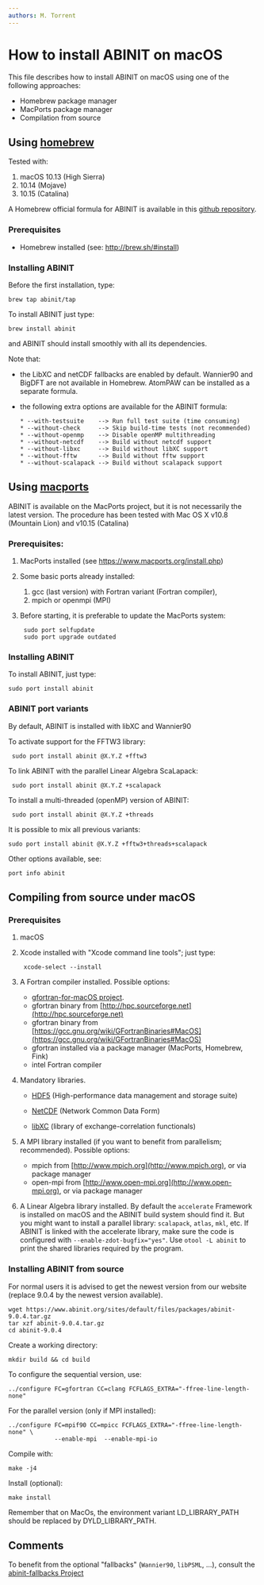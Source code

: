 ```yaml
---
authors: M. Torrent
---
```


# How to install ABINIT on macOS

This file describes how to install ABINIT on macOS using one of the following approaches:

 - Homebrew package manager
 - MacPorts package manager
 - Compilation from source

## Using [homebrew](http://brew.sh)

Tested with:

1. macOS 10.13 (High Sierra)
2. 10.14 (Mojave)
3. 10.15 (Catalina)

A Homebrew official formula for ABINIT is available in this [github repository](https://github.com/abinit/homebrew-tap).

### Prerequisites

- Homebrew installed (see: <http://brew.sh/#install>)

### Installing ABINIT

Before the first installation, type:

    brew tap abinit/tap

To install ABINIT just type:

    brew install abinit

and ABINIT should install smoothly with all its dependencies.

Note that:

* the LibXC and netCDF fallbacks are enabled by default.
  Wannier90 and BigDFT are not available in Homebrew.
  AtomPAW can be installed as a separate formula.

* the following extra options are available for the ABINIT formula:

      * --with-testsuite    --> Run full test suite (time consuming)
      * --without-check     --> Skip build-time tests (not recommended)
      * --without-openmp    --> Disable openMP multithreading
      * --without-netcdf    --> Build without netcdf support
      * --without-libxc     --> Build without libXC support
      * --without-fftw      --> Build without fftw support
      * --without-scalapack --> Build without scalapack support

## Using [macports](http://www.macports.org)

ABINIT is available on the MacPorts project, but it is not necessarily the latest version.
The procedure has been tested with Mac OS X v10.8 (Mountain Lion) and v10.15 (Catalina)

### Prerequisites:

1. MacPorts installed (see <https://www.macports.org/install.php>)

2. Some basic ports already installed:

    1. gcc (last version) with Fortran variant (Fortran compiler),
    2. mpich or openmpi (MPI)

3. Before starting, it is preferable to update the MacPorts system:

        sudo port selfupdate
        sudo port upgrade outdated

### Installing ABINIT

To install ABINIT, just type:

    sudo port install abinit

### ABINIT port variants

By default, ABINIT is installed with libXC and Wannier90

To activate support for the FFTW3 library:

     sudo port install abinit @X.Y.Z +fftw3

To link ABINIT with the parallel Linear Algebra ScaLapack:

     sudo port install abinit @X.Y.Z +scalapack

To install a multi-threaded (openMP) version of ABINIT:

     sudo port install abinit @X.Y.Z +threads

It is possible to mix all previous variants:

    sudo port install abinit @X.Y.Z +fftw3+threads+scalapack

Other options available, see:

    port info abinit

## Compiling from source under macOS

### Prerequisites

1. macOS

2. Xcode installed with "Xcode command line tools"; just type:

        xcode-select --install

3. A Fortran compiler installed. Possible options:

      - [gfortran-for-macOS project](https://github.com/fxcoudert/gfortran-for-macOS/releases).
      - gfortran binary from [http://hpc.sourceforge.net](http://hpc.sourceforge.net)
      - gfortran binary from [https://gcc.gnu.org/wiki/GFortranBinaries#MacOS](https://gcc.gnu.org/wiki/GFortranBinaries#MacOS)
      - gfortran installed via a package manager (MacPorts, Homebrew, Fink)
      - intel Fortran compiler

4. Mandatory libraries.

      - [HDF5](https://www.hdfgroup.org/solutions/hdf5/)
        (High-performance data management and storage suite)

      - [NetCDF](https://www.unidata.ucar.edu/software/netcdf/)
        (Network Common Data Form) 
      - [libXC](https://tddft.org/programs/libxc/download/) (library of exchange-correlation functionals)

5. A MPI library installed (if you want to benefit from parallelism; recommended).
   Possible options:

      - mpich from [http://www.mpich.org](http://www.mpich.org), or via package manager
      - open-mpi from [http://www.open-mpi.org](http://www.open-mpi.org), or via package manager

6. A Linear Algebra library installed.
   By default the `accelerate` Framework is installed on macOS and the ABINIT build system should find it.
   But you might want to install a parallel library: `scalapack`, `atlas`, `mkl`, etc.
   If ABINIT is linked with the accelerate library, make sure the code is configured with
   `--enable-zdot-bugfix="yes"`. 
   Use `otool -L abinit` to print the shared libraries required by the program.

### Installing ABINIT from source

For normal users it is advised to get the newest version from our website (replace 9.0.4 by the newest version available).

    wget https://www.abinit.org/sites/default/files/packages/abinit-9.0.4.tar.gz
    tar xzf abinit-9.0.4.tar.gz
    cd abinit-9.0.4

Create a working directory:

    mkdir build && cd build

To configure the sequential version, use:

    ../configure FC=gfortran CC=clang FCFLAGS_EXTRA="-ffree-line-length-none"

For the parallel version (only if MPI installed):

    ../configure FC=mpif90 CC=mpicc FCFLAGS_EXTRA="-ffree-line-length-none" \
                 --enable-mpi  --enable-mpi-io

Compile with:

    make -j4

Install (optional):

    make install

Remember that on MacOs, the environment variant LD_LIBRARY_PATH should be replaced by DYLD_LIBRARY_PATH.

## Comments

To benefit from the optional "fallbacks" (`Wannier90`, `libPSML`, ...),
consult the [abinit-fallbacks Project](https://gitlab.abinit.org/buildbot/abinit-fallbacks)
